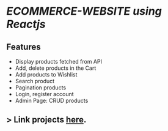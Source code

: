 # *ECOMMERCE-WEBSITE using Reactjs*

## Features

- Display products fetched from API
- Add, delete products in the Cart
- Add products to Wishlist
- Search product
- Pagination products
- Login, register account
- Admin Page: CRUD products

## > Link projects [here](https://hien-ecommerce.netlify.app/).

